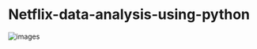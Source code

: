 # Netflix-data-analysis-using-python

![images](https://github.com/user-attachments/assets/60276977-32e5-44d7-9ae2-7caa6b7cef4b)
